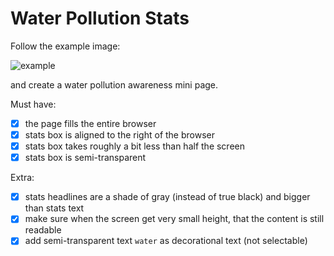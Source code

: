 # Water Pollution Stats

Follow the example image:

![example](author-card-example.png)

and create a water pollution awareness mini page.

Must have:

- [x] the page fills the entire browser
- [x] stats box is aligned to the right of the browser
- [x] stats box takes roughly a bit less than half the screen
- [x] stats box is semi-transparent

Extra:

- [x] stats headlines are a shade of gray (instead of true black) and bigger than stats text
- [x] make sure when the screen get very small height, that the content is still readable
- [x] add semi-transparent text `water` as decorational text (not selectable)

